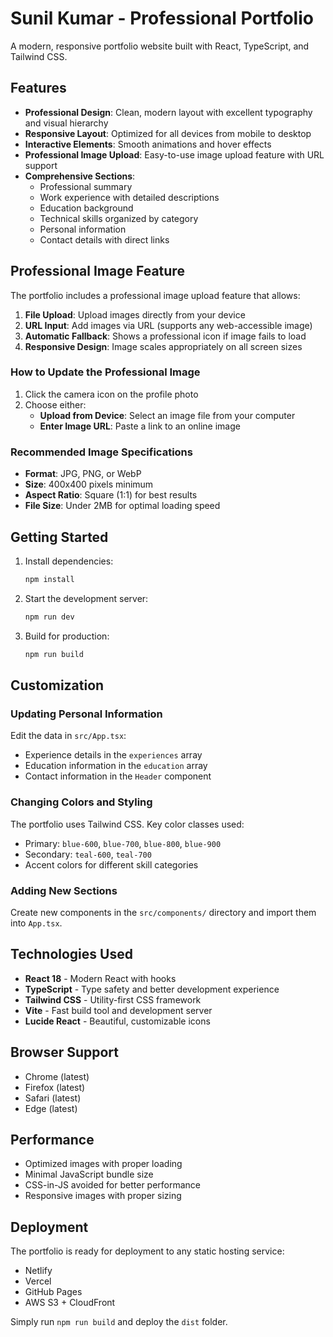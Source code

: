 # Sunil Kumar - Professional Portfolio

A modern, responsive portfolio website built with React, TypeScript, and Tailwind CSS.

## Features

- **Professional Design**: Clean, modern layout with excellent typography and visual hierarchy
- **Responsive Layout**: Optimized for all devices from mobile to desktop
- **Interactive Elements**: Smooth animations and hover effects
- **Professional Image Upload**: Easy-to-use image upload feature with URL support
- **Comprehensive Sections**: 
  - Professional summary
  - Work experience with detailed descriptions
  - Education background
  - Technical skills organized by category
  - Personal information
  - Contact details with direct links

## Professional Image Feature

The portfolio includes a professional image upload feature that allows:

1. **File Upload**: Upload images directly from your device
2. **URL Input**: Add images via URL (supports any web-accessible image)
3. **Automatic Fallback**: Shows a professional icon if image fails to load
4. **Responsive Design**: Image scales appropriately on all screen sizes

### How to Update the Professional Image

1. Click the camera icon on the profile photo
2. Choose either:
   - **Upload from Device**: Select an image file from your computer
   - **Enter Image URL**: Paste a link to an online image

### Recommended Image Specifications

- **Format**: JPG, PNG, or WebP
- **Size**: 400x400 pixels minimum
- **Aspect Ratio**: Square (1:1) for best results
- **File Size**: Under 2MB for optimal loading speed

## Getting Started

1. Install dependencies:
   ```bash
   npm install
   ```

2. Start the development server:
   ```bash
   npm run dev
   ```

3. Build for production:
   ```bash
   npm run build
   ```

## Customization

### Updating Personal Information

Edit the data in `src/App.tsx`:
- Experience details in the `experiences` array
- Education information in the `education` array
- Contact information in the `Header` component

### Changing Colors and Styling

The portfolio uses Tailwind CSS. Key color classes used:
- Primary: `blue-600`, `blue-700`, `blue-800`, `blue-900`
- Secondary: `teal-600`, `teal-700`
- Accent colors for different skill categories

### Adding New Sections

Create new components in the `src/components/` directory and import them into `App.tsx`.

## Technologies Used

- **React 18** - Modern React with hooks
- **TypeScript** - Type safety and better development experience
- **Tailwind CSS** - Utility-first CSS framework
- **Vite** - Fast build tool and development server
- **Lucide React** - Beautiful, customizable icons

## Browser Support

- Chrome (latest)
- Firefox (latest)
- Safari (latest)
- Edge (latest)

## Performance

- Optimized images with proper loading
- Minimal JavaScript bundle size
- CSS-in-JS avoided for better performance
- Responsive images with proper sizing

## Deployment

The portfolio is ready for deployment to any static hosting service:
- Netlify
- Vercel
- GitHub Pages
- AWS S3 + CloudFront

Simply run `npm run build` and deploy the `dist` folder.